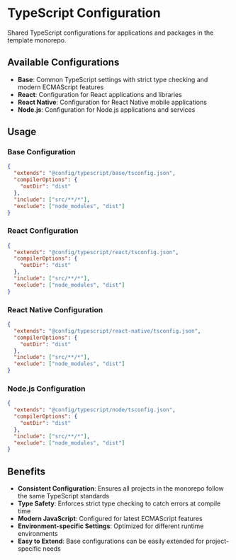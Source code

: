 # TypeScript Configuration

Shared TypeScript configurations for applications and packages in the template monorepo.

## Available Configurations

- **Base**: Common TypeScript settings with strict type checking and modern ECMAScript features
- **React**: Configuration for React applications and libraries
- **React Native**: Configuration for React Native mobile applications
- **Node.js**: Configuration for Node.js applications and services

## Usage

### Base Configuration

```json
{
  "extends": "@config/typescript/base/tsconfig.json",
  "compilerOptions": {
    "outDir": "dist"
  },
  "include": ["src/**/*"],
  "exclude": ["node_modules", "dist"]
}
```

### React Configuration

```json
{
  "extends": "@config/typescript/react/tsconfig.json",
  "compilerOptions": {
    "outDir": "dist"
  },
  "include": ["src/**/*"],
  "exclude": ["node_modules", "dist"]
}
```

### React Native Configuration

```json
{
  "extends": "@config/typescript/react-native/tsconfig.json",
  "compilerOptions": {
    "outDir": "dist"
  },
  "include": ["src/**/*"],
  "exclude": ["node_modules", "dist"]
}
```

### Node.js Configuration

```json
{
  "extends": "@config/typescript/node/tsconfig.json",
  "compilerOptions": {
    "outDir": "dist"
  },
  "include": ["src/**/*"],
  "exclude": ["node_modules", "dist"]
}
```

## Benefits

- **Consistent Configuration**: Ensures all projects in the monorepo follow the same TypeScript standards
- **Type Safety**: Enforces strict type checking to catch errors at compile time
- **Modern JavaScript**: Configured for latest ECMAScript features
- **Environment-specific Settings**: Optimized for different runtime environments
- **Easy to Extend**: Base configurations can be easily extended for project-specific needs
